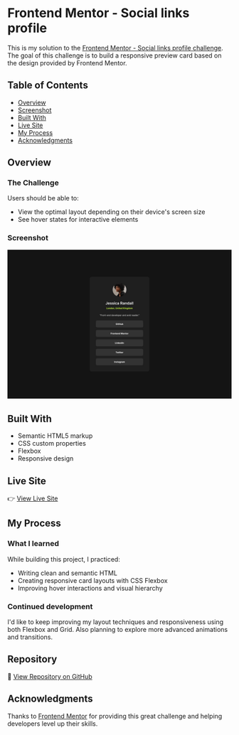 # Frontend Mentor - Social links profile

This is my solution to the [Frontend Mentor - Social links profile challenge](https://www.frontendmentor.io/challenges/social-links-profile-UG32l9m6dQ). The goal of this challenge is to build a responsive preview card based on the design provided by Frontend Mentor.

## Table of Contents

- [Overview](#overview)
- [Screenshot](#screenshot)
- [Built With](#built-with)
- [Live Site](#live-site)
- [My Process](#my-process)
- [Acknowledgments](#acknowledgments)

## Overview

### The Challenge

Users should be able to:

- View the optimal layout depending on their device's screen size
- See hover states for interactive elements

### Screenshot

![Social Links Profile](./design/destkop-design.jpg)

## Built With

- Semantic HTML5 markup
- CSS custom properties
- Flexbox
- Responsive design

## Live Site

👉 [View Live Site](https://rifadhrijan.github.io/)

## My Process

### What I learned

While building this project, I practiced:

- Writing clean and semantic HTML
- Creating responsive card layouts with CSS Flexbox
- Improving hover interactions and visual hierarchy

### Continued development

I'd like to keep improving my layout techniques and responsiveness using both Flexbox and Grid. Also planning to explore more advanced animations and transitions.

## Repository

📁 [View Repository on GitHub](https://github.com/rifadhrijan/social-link-profile.git)

## Acknowledgments

Thanks to [Frontend Mentor](https://www.frontendmentor.io) for providing this great challenge and helping developers level up their skills.
